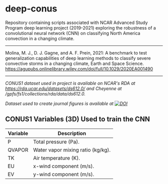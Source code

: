 # deep-conus
Repository containing scripts associated with NCAR Advanced Study Program deep learning project (2019-2021) exploring the robustness of a convolutional neural network (CNN) on classifying North America convection in a changing climate.

------------

Molina, M. J., D. J. Gagne, and A. F. Prein, 2021: A benchmark to test generalization capabilities of deep learning methods to classify severe convective storms in a changing climate, Earth and Space Science. https://agupubs.onlinelibrary.wiley.com/doi/full/10.1029/2020EA001490

------------

_CONUS1 dataset used in project is available on NCAR's RDA at https://rda.ucar.edu/datasets/ds612.0/ and Cheyenne at /gpfs/fs1/collections/rda/data/ds612.0._

_Dataset used to create journal figures is available at [![DOI](https://zenodo.org/badge/DOI/10.5281/zenodo.4800369.svg)](https://doi.org/10.5281/zenodo.4800369)_

## CONUS1 Variables (3D) Used to train the CNN
| Variable | Description |
| ----------- | ----------- |
| P | Total pressure (Pa). |
| QVAPOR | Water vapor mixing ratio (kg/kg). |
| TK | Air temperature (K). |
| EU | x-wind component (m/s). |
| EV | y-wind component (m/s). |

